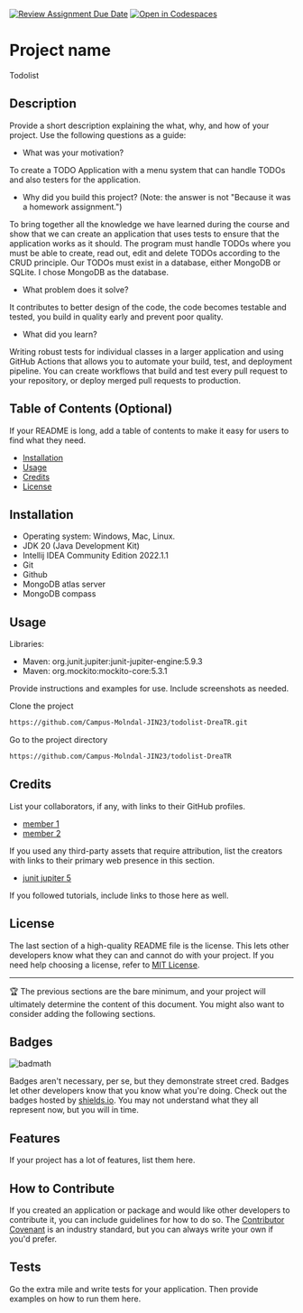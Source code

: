 [![Review Assignment Due Date](https://classroom.github.com/assets/deadline-readme-button-24ddc0f5d75046c5622901739e7c5dd533143b0c8e959d652212380cedb1ea36.svg)](https://classroom.github.com/a/MYVtI0hB)
[![Open in Codespaces](https://classroom.github.com/assets/launch-codespace-7f7980b617ed060a017424585567c406b6ee15c891e84e1186181d67ecf80aa0.svg)](https://classroom.github.com/open-in-codespaces?assignment_repo_id=11359530)
# Project name

Todolist


## Description

Provide a short description explaining the what, why, and how of your project. Use the following questions 
as a guide:

- What was your motivation?

To create a TODO Application with a menu system that can handle TODOs and also testers for 
the application.

- Why did you build this project? (Note: the answer is not "Because it was a homework assignment.")

To bring together all the knowledge we have learned during the course and show that we can create an 
application that uses tests to ensure that the application works as it should. The program must handle 
TODOs where you must be able to create, read out, edit and delete TODOs according to the CRUD principle. Our
TODOs must exist in a database, either MongoDB or SQLite. I chose MongoDB as the database.

- What problem does it solve?

It contributes to better design of the code, the code becomes testable and tested, you build in quality 
early and prevent poor quality. 

- What did you learn?

Writing robust tests for individual classes in a larger application and using GitHub Actions that allows you to automate
your build, test, and deployment pipeline. You can create workflows that build and test every pull request to your repository, 
or deploy merged pull requests to production.



## Table of Contents (Optional)

If your README is long, add a table of contents to make it easy for users to find what they need.

- [Installation](#installation)
- [Usage](#usage)
- [Credits](#credits)
- [License](#license)

## Installation

- Operating system: Windows, Mac, Linux.
- JDK 20 (Java Development Kit)
- Intellij IDEA Community Edition 2022.1.1
- Git
- Github
- MongoDB atlas server
- MongoDB compass

## Usage
Libraries:
- Maven: org.junit.jupiter:junit-jupiter-engine:5.9.3
- Maven: org.mockito:mockito-core:5.3.1

Provide instructions and examples for use. Include screenshots as needed.

Clone the project
```bash 
https://github.com/Campus-Molndal-JIN23/todolist-DreaTR.git
```

Go to the project directory
```bash 
https://github.com/Campus-Molndal-JIN23/todolist-DreaTR
```

## Credits

List your collaborators, if any, with links to their GitHub profiles.
* [member 1](https://github.com/person1)
* [member 2](https://github.com/person1)

If you used any third-party assets that require attribution, list the creators with links to their primary web presence in this section.
* [junit jupiter 5](https://mvnrepository.com/artifact/org.junit.jupiter/junit-jupiter/5.7.0)

If you followed tutorials, include links to those here as well.

## License

The last section of a high-quality README file is the license. This lets other developers know what they can and cannot do with your project. If you need help choosing a license, refer to [MIT License](https://choosealicense.com/licenses/mit/).

---

🏆 The previous sections are the bare minimum, and your project will ultimately determine the content of this document. You might also want to consider adding the following sections.

## Badges

![badmath](https://img.shields.io/github/languages/top/lernantino/badmath)

Badges aren't necessary, per se, but they demonstrate street cred. Badges let other developers know that you know what you're doing. Check out the badges hosted by [shields.io](https://shields.io/). You may not understand what they all represent now, but you will in time.

## Features

If your project has a lot of features, list them here.

## How to Contribute

If you created an application or package and would like other developers to contribute it, you can include guidelines for how to do so. The [Contributor Covenant](https://www.contributor-covenant.org/) is an industry standard, but you can always write your own if you'd prefer.

## Tests

Go the extra mile and write tests for your application. Then provide examples on how to run them here.
